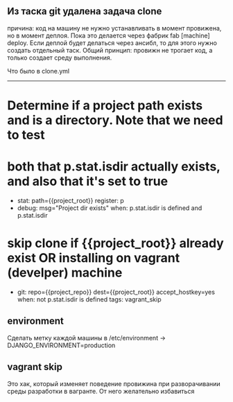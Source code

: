 Из таска git удалена задача clone
-------------------------------------

причина: код на машину не нужно устанавливать в момент провижена, но в момент деплоя.
Пока это делается через фабрик fab [machine] deploy. Если деплой будет делаться через
ансибл, то для этого нужно создать отдельный таск. Общий принцип: провижн не трогает код,
а только создает среду выполнения.

Что было в clone.yml

---
# Determine if a project path exists and is a directory.  Note that we need to test
# both that p.stat.isdir actually exists, and also that it's set to true
- stat: path={{project_root}}
  register: p
- debug: msg="Project dir exists"
  when: p.stat.isdir is defined and p.stat.isdir


# skip clone if {{project_root}} already exist OR installing on vagrant (develper) machine
- git: repo={{project_repo}}
       dest={{project_root}}
       accept_hostkey=yes
  when: not p.stat.isdir is defined
  tags: vagrant_skip


environment
---------------------------------------

Сделать метку каждой машины в /etc/environment -> DJANGO_ENVIRONMENT=production

vagrant skip
---------------------------------------

Это хак, который изменяет поведение провижина при разворачивании среды разработки в вагранте.
От него желательно избавиться